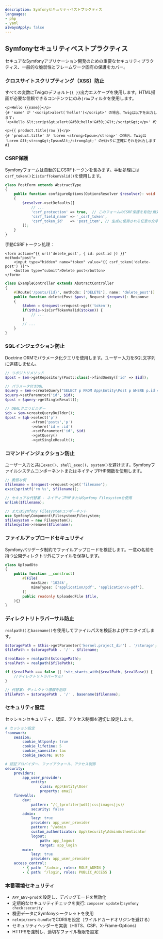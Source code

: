 ```yaml
---
description: Symfonyセキュリティベストプラクティス
languages:
- php
- yaml
alwaysApply: false
---
```


## Symfonyセキュリティベストプラクティス

セキュアなSymfonyアプリケーション開発のための重要なセキュリティプラクティス、一般的な脆弱性とフレームワーク固有の保護をカバー。

### クロスサイトスクリプティング（XSS）防止

すべての変数にTwigのデフォルト`{{ }}`出力エスケープを使用します。HTML描画が必要な信頼できるコンテンツにのみ`|raw`フィルタを使用します。

```twig
<p>Hello {{name}}</p>
{# 'name' が '<script>alert('hello!')</script>' の場合、Twigは以下を出力します:
'<p>Hello &lt;script&gt;alert(&#39;hello!&#39;)&lt;/script&gt;</p>' #}

<p>{{ product.title|raw }}</p>
{# 'product.title' が 'Lorem <strong>Ipsum</strong>' の場合、Twigは
'Lorem &lt;strong&gt;Ipsum&lt;/strong&gt;' の代わりに正確にそれを出力します #}
```

### CSRF保護

Symfonyフォームは自動的にCSRFトークンを含みます。手動処理には`csrf_token()`と`isCsrfTokenValid()`を使用します。

```php
class PostForm extends AbstractType
{
    public function configureOptions(OptionsResolver $resolver): void
    {
        $resolver->setDefaults([
            // ...
            'csrf_protection' => true,  // このフォームのCSRF保護を有効/無効化
            'csrf_field_name' => '_csrf_token',
            'csrf_token_id'   => 'post_item', // 生成に使用される任意の文字列を変更
        ]);
    }
}
```

手動CSRFトークン処理：
```twig
<form action="{{ url('delete_post', { id: post.id }) }}" method="post">
    <input type="hidden" name="token" value="{{ csrf_token('delete-post') }}">
    <button type="submit">Delete post</button>
</form>
```

```php
class ExampleController extends AbstractController
{
    #[Route('/posts/{id}', methods: ['DELETE'], name: 'delete_post')]
    public function delete(Post $post, Request $request): Response
    {
        $token = $request->request->get('token');
        if($this->isCsrfTokenValid($token)) {
            // ...
        }
        // ...
    }
}
```

### SQLインジェクション防止

Doctrine ORMでパラメータ化クエリを使用します。ユーザー入力をSQL文字列に連結しません。

```php
// リポジトリメソッド
$post = $em->getRepository(Post::class)->findOneBy(['id' => $id]);

// パラメータ付きDQL
$query = $em->createQuery("SELECT p FROM App\Entity\Post p WHERE p.id = :id");
$query->setParameter('id', $id);
$post = $query->getSingleResult();

// DBALクエリビルダー
$qb = $em->createQueryBuilder();
$post = $qb->select('p')
            ->from('posts','p')
            ->where('id = :id')
            ->setParameter('id', $id)
            ->getQuery()
            ->getSingleResult();
```

### コマンドインジェクション防止

ユーザー入力と共に`exec()`、`shell_exec()`、`system()`を避けます。SymfonyファイルシステムコンポーネントまたはネイティブPHP関数を使用します。

```php
// 脆弱な例
$filename = $request->request->get('filename');
exec(sprintf('rm %s', $filename));

// セキュアな代替案 - ネイティブPHPまたはSymfony Filesystemを使用
unlink($filename);

// またはSymfony Filesystemコンポーネント
use Symfony\Component\Filesystem\Filesystem;
$filesystem = new Filesystem();
$filesystem->remove($filename);
```

### ファイルアップロードセキュリティ

Symfonyバリデータ制約でファイルアップロードを検証します。一意の名前を持つ公開ディレクトリ外にファイルを保存します。

```php
class UploadDto
{
    public function __construct(
        #[File(
            maxSize: '1024k',
            mimeTypes: ['application/pdf', 'application/x-pdf'],
        )]
        public readonly UploadedFile $file,
    ){}
}
```

### ディレクトリトラバーサル防止

`realpath()`と`basename()`を使用してファイルパスを検証およびサニタイズします。

```php
$storagePath = $this->getParameter('kernel.project_dir') . '/storage';
$filePath = $storagePath . '/' . $filename;

$realBase = realpath($storagePath);
$realPath = realpath($filePath);

if ($realPath === false || !str_starts_with($realPath, $realBase)) {
    //ディレクトリトラバーサル!
}

// 代替案: ディレクトリ情報を削除
$filePath = $storagePath . '/' . basename($filename);
```

### セキュリティ設定

セッションセキュリティ、認証、アクセス制御を適切に設定します。

```yaml
# セッション設定
framework:
    session:
        cookie_httponly: true
        cookie_lifetime: 5
        cookie_samesite: lax
        cookie_secure: auto

# 認証プロバイダー、ファイアウォール、アクセス制御
security:
    providers:
        app_user_provider:
            entity:
                class: App\Entity\User
                property: email
    firewalls:
        dev:
            pattern: ^/(_(profiler|wdt)|css|images|js)/
            security: false
        admin:
            lazy: true
            provider: app_user_provider
            pattern: ^/admin
            custom_authenticator: App\Security\AdminAuthenticator
            logout:
                path: app_logout
                target: app_login
        main:
            lazy: true
            provider: app_user_provider
    access_control:
        - { path: ^/admin, roles: ROLE_ADMIN }
        - { path: ^/login, roles: PUBLIC_ACCESS }
```

### 本番環境セキュリティ

- `APP_ENV=prod`を設定し、デバッグモードを無効化
- 定期的なセキュリティチェックを実行: `composer update`と`symfony check:security`
- 機密データにSymfonyシークレットを使用
- `nelmio/cors-bundle`でCORSを設定（ワイルドカードオリジンを避ける）
- セキュリティヘッダーを実装（HSTS、CSP、X-Frame-Options）
- HTTPSを強制し、適切なファイル権限を設定
